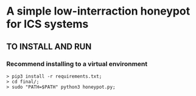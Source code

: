 # A simple low-interraction honeypot for ICS systems

## TO INSTALL AND RUN
### **Recommend installing to a virtual environment**
```
> pip3 install -r requirements.txt;
> cd final/;
> sudo "PATH=$PATH" python3 honeypot.py;
```
